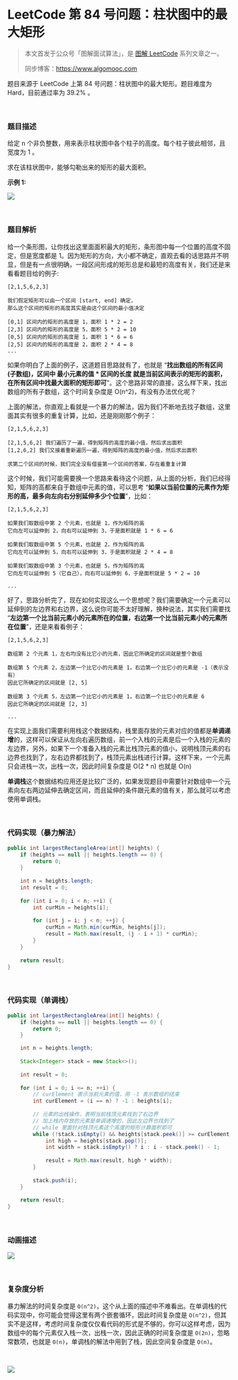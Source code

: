 # LeetCode 第 84 号问题：柱状图中的最大矩形

> 本文首发于公众号「图解面试算法」，是 [图解 LeetCode](<https://github.com/MisterBooo/LeetCodeAnimation>) 系列文章之一。
>
> 同步博客：https://www.algomooc.com

题目来源于 LeetCode 上第 84 号问题：柱状图中的最大矩形。题目难度为 Hard，目前通过率为 39.2% 。


<br>


### 题目描述

给定 n 个非负整数，用来表示柱状图中各个柱子的高度。每个柱子彼此相邻，且宽度为 1 。

求在该柱状图中，能够勾勒出来的矩形的最大面积。

**示例 1:**

![](../Animation/example.png)


<br>

### 题目解析

给一个条形图，让你找出这里面面积最大的矩形，条形图中每一个位置的高度不固定，但是宽度都是 1。因为矩形的方向，大小都不确定，直观去看的话思路并不明显，但是有一点很明确，一段区间形成的矩形总是和最短的高度有关，我们还是来看看题目给的例子:

```
[2,1,5,6,2,3]

我们假定矩形可以由一个区间 [start, end] 确定，
那么这个区间的矩形的高度其实是由这个区间的最小值决定

[0,1] 区间内的矩形的高度是 1，面积 1 * 2 = 2
[2,3] 区间内的矩形的高度是 5，面积 5 * 2 = 10
[0,5] 区间内的矩形的高度是 1，面积 1 * 6 = 6
[2,5] 区间内的矩形的高度是 2，面积 2 * 4 = 8
...
```

如果你明白了上面的例子，这道题目思路就有了，也就是 “**找出数组的所有区间(子数组)，区间中 最小元素的值 * 区间的长度 就是当前区间表示的矩形的面积，在所有区间中找最大面积的矩形即可**”。这个思路非常的直接，这么样下来，找出数组的所有子数组，这个时间复杂度是 O(n^2)，有没有办法优化呢？

上面的解法，你直观上看就是一个暴力的解法，因为我们不断地去找子数组，这里面其实有很多的重复计算，比如，还是刚刚那个例子：
```
[2,1,5,6,2,3]

[2,1,5,6,2] 我们遍历了一遍，得到矩阵的高度的最小值，然后求出面积
[1,2,6,2] 我们又接着重新遍历一遍，得到矩阵的高度的最小值，然后求出面积

求第二个区间的时候，我们完全没有借鉴第一个区间的答案，存在着重复计算
```

这个时候，我们可能需要换一个思路来看待这个问题，从上面的分析，我们已经得知，矩阵的高都来自于数组中元素的值，可以思考 “**如果以当前位置的元素作为矩形的高，最多向左向右分别延伸多少个位置**”，比如：

```
[2,1,5,6,2,3]

如果我们取数组中第 2 个元素，也就是 1，作为矩阵的高
它向左可以延伸到 2，向右可以延伸到 3，于是面积就是 1 * 6 = 6

如果我们取数组中第 5 个元素，也就是 2，作为矩阵的高
它向左可以延伸到 5，向右可以延伸到 3，于是面积就是 2 * 4 = 8

如果我们取数组中第 3 个元素，也就是 5，作为矩阵的高
它向左可以延伸到 5（它自己），向右可以延伸到 6，于是面积就是 5 * 2 = 10

...
```

好了，思路分析完了，现在如何实现这么一个思想呢？我们需要确定一个元素可以延伸到的左边界和右边界，这么说你可能不太好理解，换种说法，其实我们需要找 “**左边第一个比当前元素小的元素所在的位置，右边第一个比当前元素小的元素所在位置**”，还是来看看例子：

```
[2,1,5,6,2,3]

数组第 2 个元素 1，左右均没有比它小的元素，因此它所确定的区间就是整个数组

数组第 5 个元素 2，左边第一个比它小的元素是 1，右边第一个比它小的元素是 -1（表示没有）
因此它所确定的区间就是 [2, 5]

数组第 3 个元素 5，左边第一个比它小的元素是 1，右边第一个比它小的元素是 6
因此它所确定的区间就是 [2, 3]

...
```

在实现上面我们需要利用栈这个数据结构，栈里面存放的元素对应的值都是**单调递增**的，这样可以保证从左向右遍历数组，前一个入栈的元素是后一个入栈的元素的左边界，另外，如果下一个准备入栈的元素比栈顶元素的值小，说明栈顶元素的右边界也找到了，左右边界都找到了，栈顶元素出栈进行计算。这样下来，一个元素只会进栈一次，出栈一次，因此时间复杂度是 O(2 * n) 也就是 O(n)

**单调栈**这个数据结构应用还是比较广泛的，如果发现题目中需要针对数组中一个元素向左右两边延伸去确定区间，而且延伸的条件跟元素的值有关，那么就可以考虑使用单调栈。

<br>

### 代码实现（暴力解法）

```java
public int largestRectangleArea(int[] heights) {
    if (heights == null || heights.length == 0) {
        return 0;
    }
    
    int n = heights.length;
    int result = 0;
    
    for (int i = 0; i < n; ++i) {
        int curMin = heights[i];
        
        for (int j = i; j < n; ++j) {
            curMin = Math.min(curMin, heights[j]);
            result = Math.max(result, (j - i + 1) * curMin);
        }
    }
    
    return result;
}
```

<br>

### 代码实现（单调栈）

```java
public int largestRectangleArea(int[] heights) {
    if (heights == null || heights.length == 0) {
        return 0;
    }

    int n = heights.length;
    
    Stack<Integer> stack = new Stack<>();
    
    int result = 0;
    
    for (int i = 0; i <= n; ++i) {
        // curElement 表示当前元素的值，用 -1 表示数组的结束
        int curElement = (i == n) ? -1 : heights[i];
        
        // 元素的出栈操作，表明当前栈顶元素找到了右边界
        // 加上栈内存放的元素是单调递增的，因此左边界也找到了
        // while 里面针对栈顶元素这个高度的矩形计算面积即可
        while (!stack.isEmpty() && heights[stack.peek()] >= curElement) {
            int high = heights[stack.pop()];
            int width = stack.isEmpty() ? i : i - stack.peek() - 1;
            
            result = Math.max(result, high * width);
        }
        
        stack.push(i);
    }
    
    return result;
}
```

<br>

### 动画描述

![](../Animation/84.gif)

<br>

### 复杂度分析

暴力解法的时间复杂度是 `O(n^2)`，这个从上面的描述中不难看出。在单调栈的代码实现中，你可能会觉得这里有两个嵌套循环，因此时间复杂度是 `O(n^2)`，但其实不是这样，考虑时间复杂度仅仅看代码的形式是不够的，你可以这样考虑，因为数组中的每个元素仅入栈一次，出栈一次，因此正确的时间复杂度是 `O(2n)`，忽略常数项，也就是 `O(n)`，单调栈的解法中用到了栈，因此空间复杂度是 `O(n)`。

<br>

![](../../Pictures/qrcode.jpg)